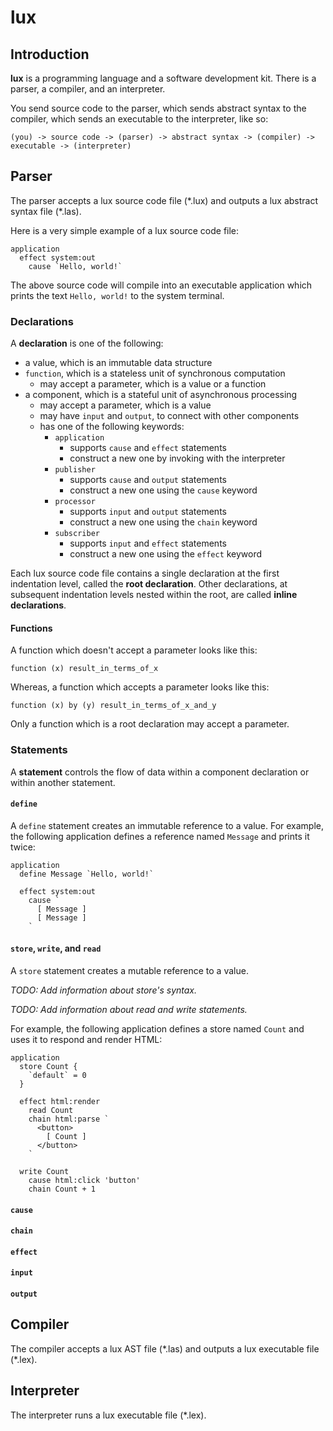 # lux

## Introduction

**lux** is a programming language and a software development kit. There is a parser, a compiler, and an interpreter.

You send source code to the parser, which sends abstract syntax to the compiler, which sends an executable to the interpreter, like so:

`(you) -> source code -> (parser) -> abstract syntax -> (compiler) -> executable -> (interpreter)`

## Parser

The parser accepts a lux source code file (\*.lux) and outputs a lux abstract syntax file (\*.las).

Here is a very simple example of a lux source code file:

```
application
  effect system:out
    cause `Hello, world!`
```

The above source code will compile into an executable application which prints the text `Hello, world!` to the system terminal.

### Declarations

A **declaration** is one of the following:
- a value, which is an immutable data structure
- `function`, which is a stateless unit of synchronous computation
  - may accept a parameter, which is a value or a function
- a component, which is a stateful unit of asynchronous processing
  - may accept a parameter, which is a value
  - may have `input` and `output`, to connect with other components
  - has one of the following keywords:
    - `application`
      - supports `cause` and `effect` statements
      - construct a new one by invoking with the interpreter
    - `publisher`
      - supports `cause` and `output` statements
      - construct a new one using the `cause` keyword
    - `processor`
      - supports `input` and `output` statements
      - construct a new one using the `chain` keyword
    - `subscriber`
      - supports `input` and `effect` statements
      - construct a new one using the `effect` keyword

Each lux source code file contains a single declaration at the first indentation level, called the **root declaration**. Other declarations, at subsequent indentation levels nested within the root, are called **inline declarations**.

#### Functions

A function which doesn't accept a parameter looks like this:

`function (x) result_in_terms_of_x`

Whereas, a function which accepts a parameter looks like this:

`function (x) by (y) result_in_terms_of_x_and_y`

Only a function which is a root declaration may accept a parameter.

### Statements

A **statement** controls the flow of data within a component declaration or within another statement.

#### `define`

A `define` statement creates an immutable reference to a value. For example, the following application defines a reference named `Message` and prints it twice:

```
application
  define Message `Hello, world!`
  
  effect system:out
    cause `
      [ Message ]
      [ Message ]
    `
```

#### `store`, `write`, and `read`

A `store` statement creates a mutable reference to a value.

*TODO: Add information about store's syntax.*

*TODO: Add information about read and write statements.*

For example, the following application defines a store named `Count` and uses it to respond and render HTML:

```
application
  store Count {
    `default` = 0
  }
  
  effect html:render
    read Count
    chain html:parse `
      <button>
        [ Count ]
      </button>
    `
  
  write Count
    cause html:click 'button'
    chain Count + 1
```

#### `cause`

#### `chain`

#### `effect`

#### `input`

#### `output`

## Compiler

The compiler accepts a lux AST file (\*.las) and outputs a lux executable file (\*.lex).

## Interpreter

The interpreter runs a lux executable file (\*.lex).
